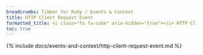 ```yaml
---
breadcrumbs: Timber for Ruby / Events & Context
title: HTTP Client Request Event
formatted_title: <i class="fa fa-cube" aria-hidden="true"></i> HTTP Client Request Event
toc: true
---
```


{% include docs/events-and-context/http-client-request-event.md %}